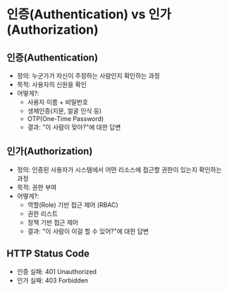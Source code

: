 # 인증(Authentication) vs 인가(Authorization)

## 인증(Authentication)

- 정의: 누군가가 자신이 주장하는 사람인지 확인하는 과정
- 목적: 사용자의 신원을 확인
- 어떻게?:
  - 사용자 이름 + 비밀번호
  - 생체인증(지문, 얼굴 인식 등)
  - OTP(One-Time Password)
  - 결과: "이 사람이 맞아?"에 대한 답변
 
## 인가(Authorization)

- 정의: 인증된 사용자가 시스템에서 어떤 리소스에 접근할 권한이 있는지 확인하는 과정
- 목적: 권한 부여
- 어떻게?:
  - 역할(Role) 기반 접근 제어 (RBAC)
  - 권한 리스트
  - 정책 기반 접근 제어
  - 결과: "이 사람이 이걸 할 수 있어?"에 대한 답변
 
## HTTP Status Code

- 인증 실패: 401 Unauthorized
- 인가 실패: 403 Forbidden
